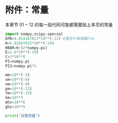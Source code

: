# 附件：常量

本章节 $01-12$ 的每一段代码可能都需要贴上本页的常量

```py
import numpy,scipy.special
EP0=8.854187817*10**(-12) #真空介电常数F/m
H=6.62607015*10**(-34)
HBAR=H/(2*numpy.pi)
E=1.6*10**(-19)
C=3*10**8
PI=numpy.pi
PI2=numpy.pi*2

mm=10**(-3)
um=10**(-6)
nm=10**(-9)
pm=10**(-12)
fm=10**(-15)
km=10**3
mhz=10**6
ghz=10**9

print("设置常量")
```